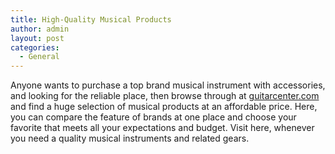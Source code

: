 ```yaml
---
title: High-Quality Musical Products
author: admin
layout: post
categories:
  - General
---
```

Anyone wants to purchase a top brand musical instrument with accessories, and looking for the reliable place, then browse through at <a href="http://www.guitarcenter.com">guitarcenter.com</a> and find a huge selection of musical products at an affordable price. Here, you can compare the feature of brands at one place and choose your favorite that meets all your expectations and budget. Visit here, whenever you need a quality musical instruments and related gears.
